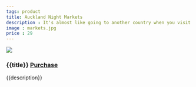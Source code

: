 ```yaml
---
tags: product
title: Auckland Night Markets
description : It's almost like going to another country when you visit the Auckland Night Markets. People, food and culture from all of over the world get together to celebrate their diversity.
image : markets.jpg
price : 29
---
```


<div class="column">
  <img class="product-image" src="/assets/images/{{ image }}"/>
  <h3>{{title}} <a class="purchase" href="#">Purchase</a></h3>
  <p>{{description}}</p>
</div>
